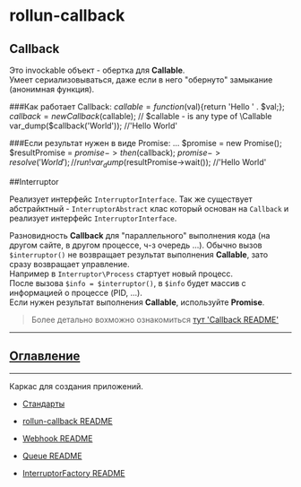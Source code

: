 # rollun-callback

## Callback
 
Это invockable объект -  обертка для **Callable**.   
Умеет сериализовываться, даже если в него "обернуто" замыкание (анонимная функция).

###Как работает Callback:
	$callable = function($val){return 'Hello ' . $val;};
	$callback = new Callback($callable); // $callable - is any type of \Callable
	var_dump($callback('World')); //'Hello World'

###Если результат нужен в виде Promise:
	...
    $promise = new Promise();
	$resultPromise = $promise->then($callback);
	$promise->resolve('World'); //run!
	var_dump($resultPromise->wait()); //'Hello World'

##Interruptor

Реализует интерфейс `InterruptorInterface`.
Так же существует абстрайктный - `InterruptorAbstract` клас который основан на `Callback` 
и реализует интерфейс `InterruptorInterface`.

Разновидность **Callback** для "параллельного" выполнения кода (на другом сайте, в другом процессе, ч-з очередь ...). 
Обычно вызов `$interruptor()` не возвращает результат выполнения **Callable**, зато сразу возвращает управление.   
Например в `Interruptor\Process` стартует новый процесс.  
После вызова  `$info = $interruptor()`, в `$info` будет массив с информацией о процессе (PID, ...).  
Если нужен результат выполнения **Callable**, используйте **Promise**.

> Более детально вохможно ознакомиться [тут 'Callback README'](https://github.com/rollun-com/rollun-callback/blob/master/docs/Callback.md)


---
## [Оглавление](https://github.com/rollun-com/rollun-skeleton/blob/master/docs/Contents.md)

---

Каркас для создания приложений. 

* [Стандарты](https://github.com/rollun-com/rollun-skeleton/blob/master/docs/Standarts.md)

* [rollun-callback README](https://github.com/rollun-com/rollun-callback/blob/master/docs/Callback.md)

* [Webhook README](https://github.com/rollun-com/rollun-callback/blob/master/docs/Webhook.md)

* [Queue README](https://github.com/rollun-com/rollun-callback/blob/master/docs/Webhook.md)

* [InterruptorFactory README](https://github.com/rollun-com/rollun-callback/blob/master/docs/InterruptorFactory.md)

